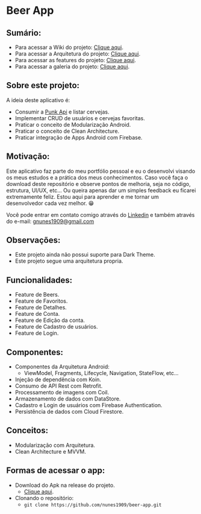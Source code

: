 # Beer App

## Sumário:
- Para acessar a Wiki do projeto: <a href="https://github.com/nunes1909/beer-app/wiki">Clique aqui</a>.
- Para acessar a Arquitetura do projeto: <a href="https://github.com/nunes1909/beer-app/wiki/Arquitetura">Clique aqui</a>.
- Para acessar as features do projeto: <a href="https://github.com/nunes1909/beer-app/wiki/Features">Clique aqui</a>.
- Para acessar a galeria do projeto: <a href="https://github.com/nunes1909/beer-app/wiki/Galeria">Clique aqui</a>.

## Sobre este projeto:
A ideia deste aplicativo é:
- Consumir a <a href="https://punkapi.com/documentation/v2">Punk Api</a> e listar cervejas.
- Implementar CRUD de usuários e cervejas favoritas.
- Praticar o conceito de Modularização Android.
- Praticar o conceito de Clean Architecture.
- Praticar integração de Apps Android com Firebase.

## Motivação:
Este aplicativo faz parte do meu portfólio pessoal e eu o desenvolvi visando os meus estudos e a prática dos meus conhecimentos. Caso você faça o download deste repositório e observe pontos de melhoria, seja no código, estrutura, UI/UX, etc... Ou queira apenas dar um simples feedback eu ficarei extremamente feliz. Estou aqui para aprender e me tornar um desenvolvedor cada vez melhor. 😁

Você pode entrar em contato comigo através do <a href="https://www.linkedin.com/in/nunes1909/">Linkedin</a> e também através do e-mail: <a href="mailto:gnunes1909@gmail.com">gnunes1909@gmail.com</a>

## Observações:
- Este projeto ainda não possui suporte para Dark Theme.
- Este projeto segue uma arquitetura propria.

## Funcionalidades:
- Feature de Beers.
- Feature de Favoritos.
- Feature de Detalhes.
- Feature de Conta.
- Feature de Edição da conta.
- Feature de Cadastro de usuários.
- Feature de Login.

## Componentes:
- Componentes da Arquitetura Android:
  - ViewModel, Fragments, Lifecycle, Navigation, StateFlow, etc...
- Injeção de dependência com Koin.
- Consumo de API Rest com Retrofit.
- Processamento de imagens com Coil.
- Armazenamento de dados com DataStore.
- Cadastro e Login de usuários com Firebase Authentication.
- Persistência de dados com Cloud Firestore.

## Conceitos:
- Modularização com Arquitetura.
- Clean Architecture e MVVM.

## Formas de acessar o app:
- Download do Apk na release do projeto.
  - <a href="https://github.com/nunes1909/beer-app/releases/tag/v1.0">Clique aqui</a>.
- Clonando o repositório:
  - ``` git clone https://github.com/nunes1909/beer-app.git ```

